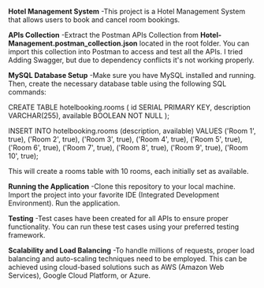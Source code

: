 **Hotel Management System**
-This project is a Hotel Management System that allows users to book and 
cancel room bookings.

**APIs Collection**
-Extract the Postman APIs Collection from **Hotel-Management.postman_collection.json**
located in the root folder. You can import this collection into Postman to access 
and test all the APIs. I tried Adding Swagger, but due to dependency conflicts it's not
working properly.

**MySQL Database Setup**
-Make sure you have MySQL installed and running. Then, create the necessary database table
using the following SQL commands:

CREATE TABLE hotelbooking.rooms (
id SERIAL PRIMARY KEY,
description VARCHAR(255),
available BOOLEAN NOT NULL
);

INSERT INTO hotelbooking.rooms (description, available) VALUES
('Room 1', true),
('Room 2', true),
('Room 3', true),
('Room 4', true),
('Room 5', true),
('Room 6', true),
('Room 7', true),
('Room 8', true),
('Room 9', true),
('Room 10', true);

This will create a rooms table with 10 rooms, each initially set as available.

**Running the Application**
-Clone this repository to your local machine.
Import the project into your favorite IDE (Integrated Development Environment).
Run the application.

**Testing**
-Test cases have been created for all APIs to ensure proper functionality.
You can run these test cases using your preferred testing framework.

**Scalability and Load Balancing**
-To handle millions of requests, proper load balancing and auto-scaling techniques need to
be employed. This can be achieved using cloud-based solutions such as AWS (Amazon Web Services),
Google Cloud Platform, or Azure.
